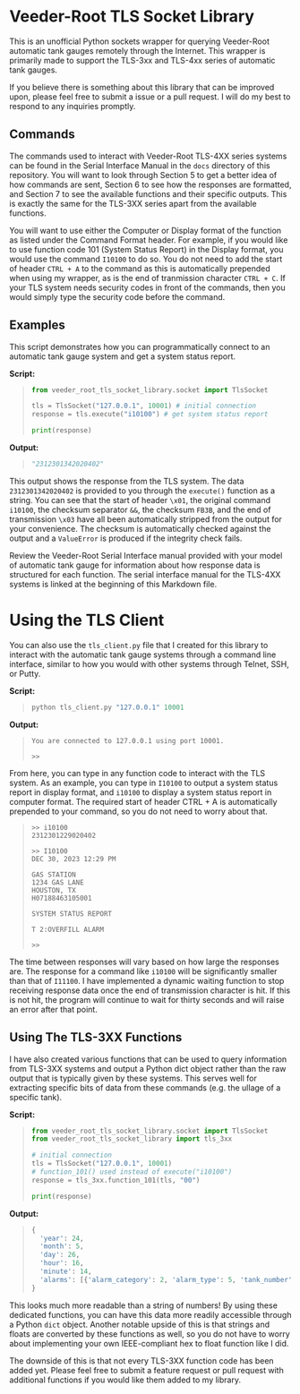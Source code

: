 # Veeder-Root TLS Socket Library

This is an unofficial Python sockets wrapper for querying Veeder-Root automatic tank gauges remotely 
through the Internet. This wrapper is primarily made to support the TLS-3xx and TLS-4xx series of 
automatic tank gauges.

If you believe there is something about this library that can be improved upon, please feel free to 
submit a issue or a pull request. I will do my best to respond to any inquiries promptly.

## Commands

The commands used to interact with Veeder-Root TLS-4XX series systems can be found in the Serial 
Interface Manual in the `docs` directory of this repository. You will want to look through Section 5
 to get a better idea of how commands are sent, Section 6 to see how the responses are formatted, 
 and Section 7 to see the available functions and their specific outputs. This is exactly the same 
 for the TLS-3XX series apart from the available functions.

You will want to use either the Computer or Display format of the function as listed under the 
Command Format header. For example, if you would like to use function code 101 (System Status 
Report) in the Display format, you would use the command ``I10100`` to do so. You do not need 
to add the start of header ``CTRL + A`` to the command as this is automatically prepended when 
using my wrapper, as is the end of tranmission character ``CTRL + C``. If your TLS system needs 
security codes in front of the commands, then you would simply type the security code before the 
command.

## Examples

This script demonstrates how you can programmatically connect to an automatic tank gauge system and 
get a system status report.

**Script:**

>```python
> from veeder_root_tls_socket_library.socket import TlsSocket
>
> tls = TlsSocket("127.0.0.1", 10001) # initial connection
> response = tls.execute("i10100") # get system status report
> 
> print(response)
>```

**Output:**

>```python
> "2312301342020402"
>```

This output shows the response from the TLS system. The data ``2312301342020402`` is provided to you
 through the ``execute()`` function as a string. You can see that the start of header ``\x01``, the 
 original command ``i10100``,  the checksum separator ``&&``, the checksum ``FB3B``, and the end of 
 transmission ``\x03`` have all been automatically stripped from the output for your convenience. 
 The checksum is automatically checked against the output and a ``ValueError`` is produced if the 
 integrity check fails.

Review the Veeder-Root Serial Interface manual provided with your model of automatic tank gauge for 
information about how response data is structured for each function. The serial interface manual for
 the TLS-4XX systems is linked at the beginning of this Markdown file.

# Using the TLS Client

You can also use the ``tls_client.py`` file that I created for this library to interact with the 
automatic tank gauge systems through a command line interface, similar to how you would with other 
systems through Telnet, SSH, or Putty.

**Script:**

>```python
> python tls_client.py "127.0.0.1" 10001
>```

**Output:**

>```
> You are connected to 127.0.0.1 using port 10001.
>
> >>
>```

From here, you can type in any function code to interact with the TLS system. As an example, you can
 type in ``I10100`` to output a system status report in display format, and ``i10100`` to display a 
 system status report in computer format. The required start of header CTRL + A is automatically 
 prepended to your command, so you do not need to worry about that.

> ```
> >> i10100
> 2312301229020402
>
> >> I10100 
> DEC 30, 2023 12:29 PM
>
> GAS STATION
> 1234 GAS LANE
> HOUSTON, TX
> H07188463105001
>
> SYSTEM STATUS REPORT
>
> T 2:OVERFILL ALARM
>
> >>
> ```

The time between responses will vary based on how large the responses are. The response for a 
command like `i10100` will be significantly smaller than that of `I11100`. I have implemented a 
dynamic waiting function to stop receiving response data once the end of transmission character 
is hit. If this is not hit, the program will continue to wait for thirty seconds and will raise 
an error after that point.

## Using The TLS-3XX Functions

I have also created various functions that can be used to 
query information from TLS-3XX systems and output a Python dict object rather than the raw output 
that is typically given by these systems. This serves well for extracting specific bits of data from
 these commands (e.g. the ullage of a specific tank).

**Script:**

> ```python
> from veeder_root_tls_socket_library.socket import TlsSocket
> from veeder_root_tls_socket_library import tls_3xx
>
> # initial connection
> tls = TlsSocket("127.0.0.1", 10001) 
> # function_101() used instead of execute("i10100")
> response = tls_3xx.function_101(tls, "00")
>
> print(response)
> ```

**Output:**

> ```python
> {
>   'year': 24, 
>   'month': 5,
>   'day': 26,
>   'hour': 16,
>   'minute': 14,
>   'alarms': [{'alarm_category': 2, 'alarm_type': 5, 'tank_number': 1}]
> }
> ```

This looks much more readable than a string of numbers! By using these dedicated functions, you can 
have this data more readily accessible through a Python `dict` object. Another notable upside of 
this is that strings and floats are converted by these functions as well, so you do not have to 
worry about implementing your own IEEE-compliant hex to float function like I did.

The downside of this is that not every TLS-3XX function code has been added yet. Please feel free to 
submit a feature request or pull request with additional functions if you would like them added 
to my library.